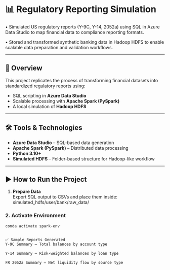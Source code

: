 # 📊 Regulatory Reporting Simulation

• Simulated US regulatory reports (Y-9C, Y-14, 2052a) using SQL in Azure Data Studio to map financial data to compliance reporting
formats.

• Stored and transformed synthetic banking data in Hadoop HDFS to enable scalable data preparation and validation workflows.

---

## 🚀 Overview

This project replicates the process of transforming financial datasets into standardized regulatory reports using:

- SQL scripting in **Azure Data Studio**
- Scalable processing with **Apache Spark (PySpark)**
- A local simulation of **Hadoop HDFS**

---

## 🛠️ Tools & Technologies

- **Azure Data Studio** – SQL-based data generation
- **Apache Spark (PySpark)** – Distributed data processing
- **Python 3.10+**
- **Simulated HDFS** – Folder-based structure for Hadoop-like workflow

---
## ▶️ How to Run the Project

1. **Prepare Data**  
   Export SQL output to CSVs and place them inside:
simulated_hdfs/user/bank/raw_data/


### 2. **Activate Environment**
```bash
conda activate spark-env


✅ Sample Reports Generated
Y-9C Summary – Total balances by account type

Y-14 Summary – Risk-weighted balances by loan type

FR 2052a Summary – Net liquidity flow by source type



